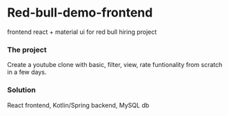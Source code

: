 # Red-bull-demo-frontend
frontend react + material ui for red bull hiring project

### The project
Create a youtube clone with basic, filter, view, rate funtionality from scratch in a few days.

### Solution
React frontend, Kotlin/Spring backend, MySQL db
